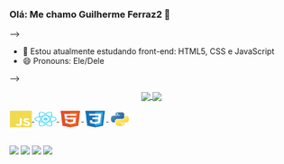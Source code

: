 ### Olá: Me chamo Guilherme Ferraz2 👋

-->
- 🌱 Estou atualmente estudando front-end: HTML5, CSS e JavaScript
- 😄 Pronouns: Ele/Dele

-->

<div align="center">
  <a href="https://github.com/guilhermeferraz2">
  <img align="center" img height="150em" src="https://github-readme-stats.vercel.app/api?username=guilhermeferraz2&show_icons=true&theme=midnight-purple&include_all_commits=true&count_private=true"/>
  <img align="center" img height="150em" src="https://github-readme-stats.vercel.app/api/top-langs/?username=guilhermeferraz2&layout=compact&langs_count=7&theme=midnight-purple"/>
</div>

<div style="display: inline_block"><br>
  <img align="center" alt="Rafa-Js" height="30" width="40" src="https://raw.githubusercontent.com/devicons/devicon/master/icons/javascript/javascript-plain.svg">
  <img align="center" alt="Rafa-React" height="30" width="40" src="https://raw.githubusercontent.com/devicons/devicon/master/icons/react/react-original.svg">
  <img align="center" alt="Rafa-HTML" height="30" width="40" src="https://raw.githubusercontent.com/devicons/devicon/master/icons/html5/html5-original.svg">
  <img align="center" alt="Rafa-CSS" height="30" width="40" src="https://raw.githubusercontent.com/devicons/devicon/master/icons/css3/css3-original.svg">
  <img align="center" alt="Rafa-Python" height="30" width="40" src="https://raw.githubusercontent.com/devicons/devicon/master/icons/python/python-original.svg">
 </div>
 
 ##
 
 <div>
  <a href="https://www.youtube.com/channel/UCbcrc99-Sn7M4piWJMYqpSQ" target="_blank"><img align="center" img src="https://img.shields.io/badge/YouTube-FF0000?style=for-the-badge&logo=youtube&logoColor=white" target="_blank"></a>
  <a href="https://www.instagram.com/guiferraz__/" target="_blank"><img align="center" img src="https://img.shields.io/badge/-Instagram-%23E4405F?style=for-the-badge&logo=instagram&logoColor=white" target="_blank"></a>
  <a href = "mailto:guilhermemartinsxl@gmail.com"><img align="center" img src="https://img.shields.io/badge/-Gmail-%23333?style=for-the-badge&logo=gmail&logoColor=white" target="_blank"></a>
  <a href="https://www.linkedin.com/in/guilherme-ferraz-9715ab243/" target="_blank"><img align="center" img src="https://img.shields.io/badge/-LinkedIn-%230077B5?style=for-the-badge&logo=linkedin&logoColor=white" target="_blank"></a> 
</div>
